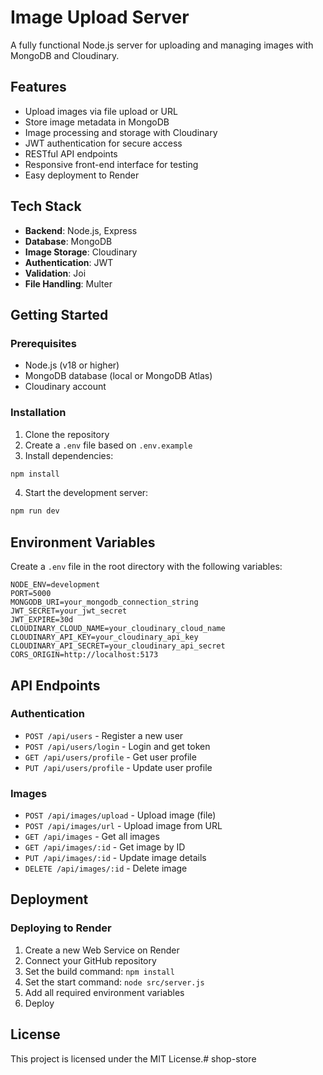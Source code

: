 # Image Upload Server

A fully functional Node.js server for uploading and managing images with MongoDB and Cloudinary.

## Features

- Upload images via file upload or URL
- Store image metadata in MongoDB
- Image processing and storage with Cloudinary
- JWT authentication for secure access
- RESTful API endpoints
- Responsive front-end interface for testing
- Easy deployment to Render

## Tech Stack

- **Backend**: Node.js, Express
- **Database**: MongoDB
- **Image Storage**: Cloudinary
- **Authentication**: JWT
- **Validation**: Joi
- **File Handling**: Multer

## Getting Started

### Prerequisites

- Node.js (v18 or higher)
- MongoDB database (local or MongoDB Atlas)
- Cloudinary account

### Installation

1. Clone the repository
2. Create a `.env` file based on `.env.example`
3. Install dependencies:

```bash
npm install
```

4. Start the development server:

```bash
npm run dev
```

## Environment Variables

Create a `.env` file in the root directory with the following variables:

```
NODE_ENV=development
PORT=5000
MONGODB_URI=your_mongodb_connection_string
JWT_SECRET=your_jwt_secret
JWT_EXPIRE=30d
CLOUDINARY_CLOUD_NAME=your_cloudinary_cloud_name
CLOUDINARY_API_KEY=your_cloudinary_api_key
CLOUDINARY_API_SECRET=your_cloudinary_api_secret
CORS_ORIGIN=http://localhost:5173
```

## API Endpoints

### Authentication

- `POST /api/users` - Register a new user
- `POST /api/users/login` - Login and get token
- `GET /api/users/profile` - Get user profile
- `PUT /api/users/profile` - Update user profile

### Images

- `POST /api/images/upload` - Upload image (file)
- `POST /api/images/url` - Upload image from URL
- `GET /api/images` - Get all images
- `GET /api/images/:id` - Get image by ID
- `PUT /api/images/:id` - Update image details
- `DELETE /api/images/:id` - Delete image

## Deployment

### Deploying to Render

1. Create a new Web Service on Render
2. Connect your GitHub repository
3. Set the build command: `npm install`
4. Set the start command: `node src/server.js`
5. Add all required environment variables
6. Deploy

## License

This project is licensed under the MIT License.#   s h o p - s t o r e  
 
